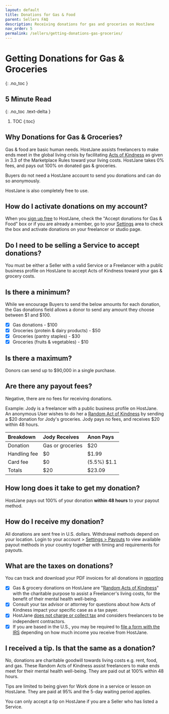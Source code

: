 ```yaml
---
layout: default
title: Donations for Gas & Food
parent: Sellers FAQ
description: Receiving donations for gas and groceries on HostJane
nav_order: 5
permalink: /sellers/getting-donations-gas-groceries/
---
```


# Getting Donations for Gas & Groceries
{: .no_toc }

## 5 Minute Read
{: .no_toc .text-delta }

1. TOC
{:toc}

## Why Donations for Gas & Groceries?

<span class="blue">Gas & food are basic human needs. HostJane assists freelancers to make ends meet in the global living crisis by facilitating <a href="https://www.hostjane.com/legal/marketplace-terms/">Acts of Kindness</a> as given in 3.3 of the Marketplace Rules toward your living costs. HostJane takes 0% fees, and pays out 100% on donated gas & groceries.</span>

<span class="green">Buyers do not need a HostJane account to send you donations and can do so anonymously.</span>

HostJane is also completely free to use. 

## How do I activate donations on my account?

<span class="yellow">When you [sign up free](https://www.hostjane.com) to HostJane, check the "Accept donations for Gas & Food" box or if you are already a member, go to your [Settings](https://www.hostjane.com/marketplace/settings) area to check the box and activate donations on your freelancer or studio page. </span>

## Do I need to be selling a Service to accept donations?

<span class="red">You must be either a Seller with a valid Service or a Freelancer with a public business profile on HostJane to accept Acts of Kindness toward your gas & grocery costs.</span>

## Is there a minimum?

While we encourage Buyers to send the below amounts for each donation, the Gas donations field allows a donor to send any amount they choose between $1 and $100.

- [x] Gas donations - $100
- [x] Groceries (protein & dairy products) - $50
- [x] Groceries (pantry staples) - $30
- [x] Groceries (fruits & vegetables) - $10

## Is there a maximum?

Donors can send up to $90,000 in a single purchase.

## Are there any payout fees?

<span class="green">Negative, there are no fees for receiving donations.<span>

Example: Jody is a freelancer with a public business profile on HostJane. An anonymous User wishes to do her a <a href="https://www.hostjane.com/legal/marketplace-terms/">Random Act of Kindness</a> by sending a $20 donation for Jody's groceries. Jody pays no fees, and receives $20 within 48 hours.

| Breakdown       | Jody Receives       | Anon Pays |
|:-------------|:------------------|:------|
| Donation           | Gas or groceries | $20  |
| Handling fee | $0   | $1.99  |
| Card fee           | $0      | (5.5%) $1.1  |
| Totals           | $20 | $23.09  |

## How long does it take to get my donation?

<span class="yellow">HostJane pays out 100% of your donation <strong>within 48 hours</strong> to your payout method.</span>

## How do I receive my donation?

 <span class="purple">All donations are sent free in U.S. dollars. Withdrawal methods depend on your location. Login to your account > [Settings > Payouts](https://www.hostjane.com/marketplace/settings/payouts) to view available payout methods in your country together with timing and requirements for payouts.</span>

## What are the taxes on donations?

<span class="purple">You can track and download your PDF invoices for all donations in [reporting](https://www.hostjane.com/marketplace/reporting)</span>

- [x] Gas & grocery donations on HostJane are "<a href="https://www.hostjane.com/legal/marketplace-terms/">Random Acts of Kindness</a>" with the charitable purpose to assist a Freelancer's living costs, for the benefit of their mental health well-being.
- [x] Consult your tax advisor or attorney for questions about how Acts of Kindness impact your specific case as a tax payer.
- [x] HostJane [does not charge or collect tax](/sellers/payments-tax-credits/#hostjane-asked-for-my-tax-information-why) and considers freelancers to be independent contractors.
- [x] If you are based in the U.S., you may be required to <a href="/sellers/payments-tax-credits/#do-i-need-a-1099-form">file a form with the IRS</a> depending on how much income you receive from HostJane. 

## I received a tip. Is that the same as a donation?

<span class="green">No, donations are charitable goodwill towards living costs e.g. rent, food, and gas. These Random Acts of Kindness assist freelancers to make ends meet for their mental health well-being. They are paid out at 100% within 48 hours.</span>

Tips are limited to being given for Work done in a service or lesson on HostJane. They are paid at 95% and the 5-day waiting period applies. 

<span class="yellow">You can only accept a tip on HostJane if you are a Seller who has listed a Service.</span>


